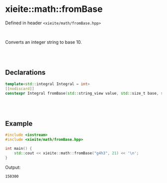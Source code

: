 # xieite::math::fromBase
Defined in header `<xieite/math/fromBase.hpp>`

<br/>

Converts an integer string to base 10.

<br/><br/>

## Declarations
```cpp
template<std::integral Integral = int>
[[nodiscard]]
constexpr Integral fromBase(std::string_view value, std::size_t base, std::string_view digits = "0123456789abcdefghijklmnopqrstuvwxyz") noexcept;
```

<br/><br/>

## Example
```cpp
#include <iostream>
#include <xieite/math/fromBase.hpp>

int main() {
	std::cout << xieite::math::fromBase("g4h3", 21) << '\n';
}
```
Output:
```
150300
```
